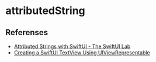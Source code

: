 #  attributedString



## Referenses  

* [Attributed Strings with SwiftUI - The SwiftUI Lab](https://swiftui-lab.com/attributed-strings-with-swiftui/)  
* [Creating a SwiftUI TextView Using UIViewRepresentable](https://www.appcoda.com/swiftui-textview-uiviewrepresentable/)  
